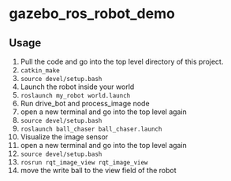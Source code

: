 # gazebo_ros_robot_demo

## Usage
1. Pull the code and go into the top level directory of this project.
2. `catkin_make`
3. `source devel/setup.bash`
4. Launch the robot inside your world 
5. `roslaunch my_robot world.launch`
6. Run drive_bot and process_image node 
7. open a new terminal and go into the top level again
8. `source devel/setup.bash`
9. `roslaunch ball_chaser ball_chaser.launch`
10. Visualize the image sensor
11. open a new terminal and go into the top level again
12. `source devel/setup.bash`
13. `rosrun rqt_image_view rqt_image_view`
14. move the write ball to the view field of the robot
